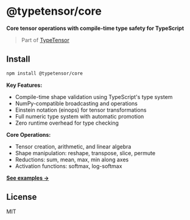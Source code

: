 # @typetensor/core

**Core tensor operations with compile-time type safety for TypeScript**

> Part of [TypeTensor](https://github.com/typetensor/typetensor)

## Install

```bash
npm install @typetensor/core
```

**Key Features:**
- Compile-time shape validation using TypeScript's type system
- NumPy-compatible broadcasting and operations  
- Einstein notation (einops) for tensor transformations
- Full numeric type system with automatic promotion
- Zero runtime overhead for type checking

**Core Operations:**
- Tensor creation, arithmetic, and linear algebra
- Shape manipulation: reshape, transpose, slice, permute
- Reductions: sum, mean, max, min along axes
- Activation functions: softmax, log-softmax

**[See examples →](https://github.com/typetensor/typetensor/tree/main/examples)**

## License

MIT
